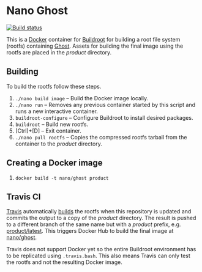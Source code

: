 Nano Ghost
==========

[![Build status][Build image]][Build]

This is a [Docker](http://docker.com) container for [Buildroot](http://buildroot.uclibc.org) for building a root file
system (rootfs) containing [Ghost](https://ghost.org). Assets for building the final image using the rootfs are placed
in the *product* directory.

Building
--------

To build the rootfs follow these steps.

1. `./nano build image` – Build the Docker image locally.
2. `./nano run` – Removes any previous container started by this script and runs a new interactive container.
3. `buildroot-configure` – Configure Buildroot to install desired packages.
4. `buildroot` – Build new rootfs.
5. [Ctrl]+[D] – Exit container.
6. `./nano pull rootfs` – Copies the compressed rootfs tarball from the container to the *product* directory.

Creating a Docker image
-----------------------

1. `docker build -t nano/ghost product`

Travis CI
---------

[Travis](https://travis-ci.org) automatically [builds][Build] the rootfs when this repository is updated and commits
the output to a copy of the *product* directory. The result is pushed to a different branch of the same name but with a
*product* prefix, e.g. [product/latest][Product branch]. This triggers Docker Hub to build the final image at
[nano/ghost][Docker Hub repo].

Travis does not support Docker yet so the entire Buildroot environment has to be replicated using `.travis.bash`.
This also means Travis can only test the rootfs and not the resulting Docker image.

  [Build]: http://travis-ci.org/Docker-nano/Ghost
  [Build image]: http://img.shields.io/travis/Docker-nano/Ghost.svg "Build status"
  [Product branch]: https://github.com/Docker-nano/Ghost/tree/product/latest
  [Docker Hub repo]: https://registry.hub.docker.com/u/nano/ghost/
